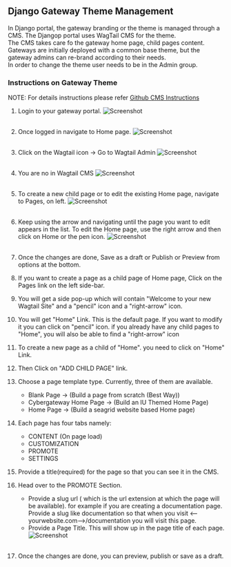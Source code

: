## Django Gateway Theme Management
In Django portal, the gateway branding or the theme is managed through a CMS. The Djangop portal uses WagTail CMS for the theme.<br>
The CMS takes care fo the gateway home page, child pages content. <br>
Gateways are initially deployed with a common base theme, but the gateway admins can re-brand according to their needs.<br>
In order to change the theme user needs to be in the Admin group.<br>

### Instructions on Gateway Theme
NOTE: For details instructions please refer <a href="https://github.com/apache/airavata-django-portal/blob/master/docs/cms.md" target="_blank"> Github CMS Instructions</a>

1. Login to your gateway portal.
![Screenshot](../img/login-page.png) <br></br>

2. Once logged in navigate to Home page.
![Screenshot](../img/home-page.png)<br></br>

3. Click on the Wagtail icon → Go to Wagtail Admin
![Screenshot](../img/home-page2.png)<br></br>

4. You are no in Wagtail CMS
![Screenshot](../img/wagtail-home.png)<br></br>

5. To create a new child page or to edit the existing Home page, navigate to Pages, on left.
![Screenshot](../img/wagtail-nav.png)<br></br>

6. Keep using the arrow and navigating until the page you want to edit appears in the list. To edit the Home page, use the right arrow and then click on Home or the pen icon.
![Screenshot](../img/wagtail-home-edit.png)<br></br>

7. Once the changes are done, Save as a draft or Publish or Preview from options at the bottom.
8. If you want to create a page as a child page of Home page, Click on the Pages link on the left side-bar.
9. You will get a side pop-up which will contain "Welcome to your new Wagtail Site" and a "pencil" icon and a "right-arrow" icon.
10. You will get "Home" Link. This is the default page. If you want to modify it you can click on "pencil" icon. if you already have any child pages to "Home", you will also be able to find a "right-arrow" icon
11. To create a new page as a child of "Home". you need to click on "Home" Link.
12. Then Click on "ADD CHILD PAGE" link.
13. Choose a page template type. Currently, three of them are available.
    - Blank Page -> (Build a page from scratch (Best Way))
    - Cybergateway Home Page -> (Build an IU Themed Home Page)
    - Home Page -> (Build a seagrid website based Home page)
14. Each page has four tabs namely:
    - CONTENT (On page load)
    - CUSTOMIZATION
    - PROMOTE
    - SETTINGS
15. Provide a title(required) for the page so that you can see it in the CMS.
16. Head over to the PROMOTE Section.
    - Provide a slug url ( which is the url extension at which the page will be available). for example if you are creating a documentation page. Provide a slug like documentation so that when you visit <--yourwebsite.com-->/documentation you will visit this page.
    - Provide a Page Title. This will show up in the page title of each page.
![Screenshot](../img/wagtail-child-edit.png)<br></br>  

17. Once the changes are done, you can preview, publish or save as a draft.

 



